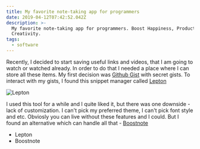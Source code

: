 ```yaml
---
title: My favorite note-taking app for programmers
date: 2019-04-12T07:42:52.042Z
description: >-
  My favorite note-taking app for programmers. Boost Happiness, Productivity and
  Creativity.
tags:
  - software
---
```

Recently, I decided to start saving useful links and videos, that I am going to watch or watched already. In order to do that I needed a place where I can store all these items. My first decision was [Github Gist](https://gist.github.com/) with secret gists.
To interact with my gists, I found this snippet manager called [Lepton](https://github.com/hackjutsu/Lepton)

![Lepton](/images/uploads/my-favorite-note-taking-app-for-programmers__lepton.png "Lepton")

I used this tool for a while and I quite liked it, but there was one downside - lack of customization. I can't pick my preferred theme, I can't pick font style and etc. Obviosly you can live without these features and I could. But I found an alternative which can handle all that - [Boostnote](https://boostnote.io/)

* Lepton
* Boostnote
